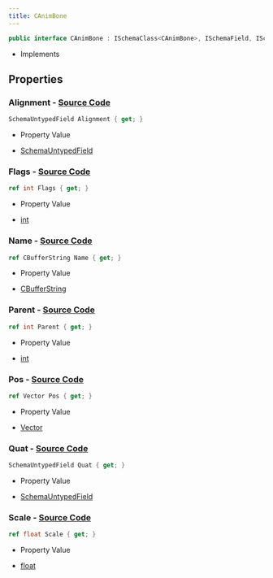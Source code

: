 ```yaml
---
title: CAnimBone
---
```


```csharp
public interface CAnimBone : ISchemaClass<CAnimBone>, ISchemaField, ISchemaClass, INativeHandle
```

- Implements

## Properties

### **Alignment** - [Source Code](https://github.com/swiftly-solution/swiftlys2/blob/main/managed/src/SwiftlyS2.Generated/Schemas/Interfaces/CAnimBone.cs#L28)

```csharp
SchemaUntypedField Alignment { get; }
```

- Property Value

- [SchemaUntypedField](/docs/api/shared/schemas/schemauntypedfield)

### **Flags** - [Source Code](https://github.com/swiftly-solution/swiftlys2/blob/main/managed/src/SwiftlyS2.Generated/Schemas/Interfaces/CAnimBone.cs#L30)

```csharp
ref int Flags { get; }
```

- Property Value

- [int](https://learn.microsoft.com/dotnet/api/system.int32)

### **Name** - [Source Code](https://github.com/swiftly-solution/swiftlys2/blob/main/managed/src/SwiftlyS2.Generated/Schemas/Interfaces/CAnimBone.cs#L16)

```csharp
ref CBufferString Name { get; }
```

- Property Value

- [CBufferString](/docs/api/shared/natives/cbufferstring)

### **Parent** - [Source Code](https://github.com/swiftly-solution/swiftlys2/blob/main/managed/src/SwiftlyS2.Generated/Schemas/Interfaces/CAnimBone.cs#L18)

```csharp
ref int Parent { get; }
```

- Property Value

- [int](https://learn.microsoft.com/dotnet/api/system.int32)

### **Pos** - [Source Code](https://github.com/swiftly-solution/swiftlys2/blob/main/managed/src/SwiftlyS2.Generated/Schemas/Interfaces/CAnimBone.cs#L20)

```csharp
ref Vector Pos { get; }
```

- Property Value

- [Vector](/docs/api/shared/natives/vector)

### **Quat** - [Source Code](https://github.com/swiftly-solution/swiftlys2/blob/main/managed/src/SwiftlyS2.Generated/Schemas/Interfaces/CAnimBone.cs#L23)

```csharp
SchemaUntypedField Quat { get; }
```

- Property Value

- [SchemaUntypedField](/docs/api/shared/schemas/schemauntypedfield)

### **Scale** - [Source Code](https://github.com/swiftly-solution/swiftlys2/blob/main/managed/src/SwiftlyS2.Generated/Schemas/Interfaces/CAnimBone.cs#L25)

```csharp
ref float Scale { get; }
```

- Property Value

- [float](https://learn.microsoft.com/dotnet/api/system.single)

